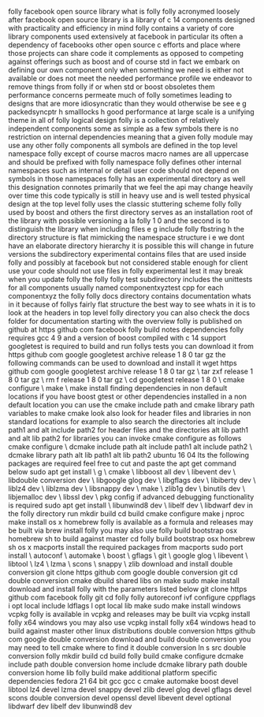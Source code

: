 folly facebook open source library what is folly folly acronymed loosely after facebook open source library is a library of c 14 components designed with practicality and efficiency in mind folly contains a variety of core library components used extensively at facebook in particular its often a dependency of facebooks other open source c efforts and place where those projects can share code it complements as opposed to competing against offerings such as boost and of course std in fact we embark on defining our own component only when something we need is either not available or does not meet the needed performance profile we endeavor to remove things from folly if or when std or boost obsoletes them performance concerns permeate much of folly sometimes leading to designs that are more idiosyncratic than they would otherwise be see e g packedsyncptr h smalllocks h good performance at large scale is a unifying theme in all of folly logical design folly is a collection of relatively independent components some as simple as a few symbols there is no restriction on internal dependencies meaning that a given folly module may use any other folly components all symbols are defined in the top level namespace folly except of course macros macro names are all uppercase and should be prefixed with folly namespace folly defines other internal namespaces such as internal or detail user code should not depend on symbols in those namespaces folly has an experimental directory as well this designation connotes primarily that we feel the api may change heavily over time this code typically is still in heavy use and is well tested physical design at the top level folly uses the classic stuttering scheme folly folly used by boost and others the first directory serves as an installation root of the library with possible versioning a la folly 1 0 and the second is to distinguish the library when including files e g include folly fbstring h the directory structure is flat mimicking the namespace structure i e we dont have an elaborate directory hierarchy it is possible this will change in future versions the subdirectory experimental contains files that are used inside folly and possibly at facebook but not considered stable enough for client use your code should not use files in folly experimental lest it may break when you update folly the folly folly test subdirectory includes the unittests for all components usually named componentxyztest cpp for each componentxyz the folly folly docs directory contains documentation whats in it because of follys fairly flat structure the best way to see whats in it is to look at the headers in top level folly directory you can also check the docs folder for documentation starting with the overview folly is published on github at https github com facebook folly build notes dependencies folly requires gcc 4 9 and a version of boost compiled with c 14 support googletest is required to build and run follys tests you can download it from https github com google googletest archive release 1 8 0 tar gz the following commands can be used to download and install it wget https github com google googletest archive release 1 8 0 tar gz \ tar zxf release 1 8 0 tar gz \ rm f release 1 8 0 tar gz \ cd googletest release 1 8 0 \ cmake configure \ make \ make install finding dependencies in non default locations if you have boost gtest or other dependencies installed in a non default location you can use the cmake include path and cmake library path variables to make cmake look also look for header files and libraries in non standard locations for example to also search the directories alt include path1 and alt include path2 for header files and the directories alt lib path1 and alt lib path2 for libraries you can invoke cmake configure as follows cmake configure \ dcmake include path alt include path1 alt include path2 \ dcmake library path alt lib path1 alt lib path2 ubuntu 16 04 lts the following packages are required feel free to cut and paste the apt get command below sudo apt get install \ g \ cmake \ libboost all dev \ libevent dev \ libdouble conversion dev \ libgoogle glog dev \ libgflags dev \ libiberty dev \ liblz4 dev \ liblzma dev \ libsnappy dev \ make \ zlib1g dev \ binutils dev \ libjemalloc dev \ libssl dev \ pkg config if advanced debugging functionality is required sudo apt get install \ libunwind8 dev \ libelf dev \ libdwarf dev in the folly directory run mkdir build cd build cmake configure make j nproc make install os x homebrew folly is available as a formula and releases may be built via brew install folly you may also use folly build bootstrap osx homebrew sh to build against master cd folly build bootstrap osx homebrew sh os x macports install the required packages from macports sudo port install \ autoconf \ automake \ boost \ gflags \ git \ google glog \ libevent \ libtool \ lz4 \ lzma \ scons \ snappy \ zlib download and install double conversion git clone https github com google double conversion git cd double conversion cmake dbuild shared libs on make sudo make install download and install folly with the parameters listed below git clone https github com facebook folly git cd folly folly autoreconf ivf configure cppflags i opt local include ldflags l opt local lib make sudo make install windows vcpkg folly is available in vcpkg and releases may be built via vcpkg install folly x64 windows you may also use vcpkg install folly x64 windows head to build against master other linux distributions double conversion https github com google double conversion download and build double conversion you may need to tell cmake where to find it double conversion ln s src double conversion folly mkdir build cd build folly build cmake configure dcmake include path double conversion home include dcmake library path double conversion home lib folly build make additional platform specific dependencies fedora 21 64 bit gcc gcc c cmake automake boost devel libtool lz4 devel lzma devel snappy devel zlib devel glog devel gflags devel scons double conversion devel openssl devel libevent devel optional libdwarf dev libelf dev libunwind8 dev